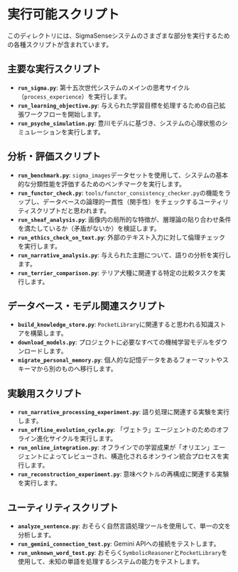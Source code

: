 # 実行可能スクリプト

このディレクトリには、SigmaSenseシステムのさまざまな部分を実行するための各種スクリプトが含まれています。

## 主要な実行スクリプト

- **`run_sigma.py`**: 第十五次世代システムのメインの思考サイクル（`process_experience`）を実行します。
- **`run_learning_objective.py`**: 与えられた学習目標を処理するための自己拡張ワークフローを開始します。
- **`run_psyche_simulation.py`**: 豊川モデルに基づき、システムの心理状態のシミュレーションを実行します。

## 分析・評価スクリプト

- **`run_benchmark.py`**: `sigma_images`データセットを使用して、システムの基本的な分類性能を評価するためのベンチマークを実行します。
- **`run_functor_check.py`**: `tools/functor_consistency_checker.py`の機能をラップし、データベースの論理的一貫性（関手性）をチェックするユーティリティスクリプトだと思われます。
- **`run_sheaf_analysis.py`**: 画像内の局所的な特徴が、層理論の貼り合わせ条件を満たしているか（矛盾がないか）を検証します。
- **`run_ethics_check_on_text.py`**: 外部のテキスト入力に対して倫理チェックを実行します。
- **`run_narrative_analysis.py`**: 与えられた主題について、語りの分析を実行します。
- **`run_terrier_comparison.py`**: テリア犬種に関連する特定の比較タスクを実行します。

## データベース・モデル関連スクリプト

- **`build_knowledge_store.py`**: `PocketLibrary`に関連すると思われる知識ストアを構築します。
- **`download_models.py`**: プロジェクトに必要なすべての機械学習モデルをダウンロードします。
- **`migrate_personal_memory.py`**: 個人的な記憶データをあるフォーマットやスキーマから別のものへ移行します。

## 実験用スクリプト

- **`run_narrative_processing_experiment.py`**: 語り処理に関連する実験を実行します。
- **`run_offline_evolution_cycle.py`**: 「ヴェトラ」エージェントのためのオフライン進化サイクルを実行します。
- **`run_online_integration.py`**: オフラインでの学習成果が「オリエン」エージェントによってレビューされ、構造化されるオンライン統合プロセスを実行します。
- **`run_reconstruction_experiment.py`**: 意味ベクトルの再構成に関連する実験を実行します。

## ユーティリティスクリプト

- **`analyze_sentence.py`**: おそらく自然言語処理ツールを使用して、単一の文を分析します。
- **`run_gemini_connection_test.py`**: Gemini APIへの接続をテストします。
- **`run_unknown_word_test.py`**: おそらく`SymbolicReasoner`と`PocketLibrary`を使用して、未知の単語を処理するシステムの能力をテストします。